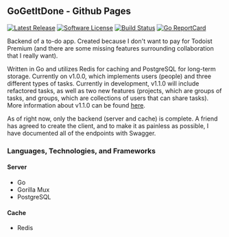## GoGetItDone - Github Pages
[![Latest Release](https://img.shields.io/github/release/psebaraj/gogetitdone.svg?style=for-the-badge)](https://github.com/psebaraj/gogetitdone/releases)
[![Software License](https://img.shields.io/badge/license-MIT-brightgreen.svg?style=for-the-badge)](/LICENSE)
[![Build Status](https://img.shields.io/github/workflow/status/psebaraj/gogetitdone/Go?style=for-the-badge)](https://github.com/PSebaRaj/GoGetItDone/actions/workflows/go.yml)
[![Go ReportCard](https://goreportcard.com/badge/github.com/psebaraj/gogetitdone?style=for-the-badge)](https://goreportcard.com/report/psebaraj/gogetitdone)

Backend of a to-do app. Created because I don't want to pay for Todoist Premium (and there are some missing features surrounding collaboration that I really want).

Written in Go and utilizes Redis for caching and PostgreSQL for long-term storage. Currently on v1.0.0, which implements users (people) and three different types of tasks. Currently in development, v1.1.0 will include refactored tasks, as well as two new features (projects, which are groups of tasks, and groups, which are collections of users that can share tasks). More information about v1.1.0 can be found [here](https://github.com/PSebaRaj/GoGetItDone/blob/main/README.md#to-do).

As of right now, only the backend (server and cache) is complete. A friend has agreed to create the client, and to make it as painless as possible, I have documented all of the endpoints with Swagger.

### Languages, Technologies, and Frameworks
#### Server
- Go
- Gorilla Mux
- PostgreSQL

#### Cache
- Redis


